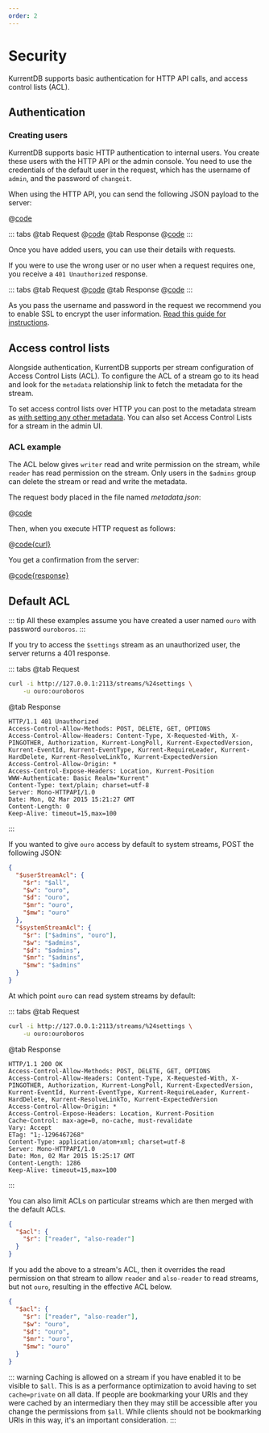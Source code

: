 ```yaml
---
order: 2
---
```


# Security

KurrentDB supports basic authentication for HTTP API calls, and access control lists (ACL).

## Authentication

### Creating users

KurrentDB supports basic HTTP authentication to internal users. You create these users with the HTTP API or the admin console. You need to use the credentials of the default user in the request, which has the username of `admin`, and the password of `changeit`.

When using the HTTP API, you can send the following JSON payload to the server:

@[code](@httpapi/new-user.json)

::: tabs
@tab Request
@[code](@httpapi/new-user.sh)
@tab Response
@[code](@httpapi/new-user.http)
:::

Once you have added users, you can use their details with requests.

If you were to use the wrong user or no user when a request requires one, you receive a `401 Unauthorized` response.

::: tabs
@tab Request
@[code](@httpapi/incorrect-user.sh)
@tab Response
@[code](@httpapi/incorrect-user.http)
:::

As you pass the username and password in the request we recommend you to enable SSL to encrypt the user information. [Read this guide for instructions](@server/security/README.md).

## Access control lists

Alongside authentication, KurrentDB supports per stream configuration of Access Control Lists (ACL). To configure the ACL of a stream go to its head and look for the `metadata` relationship link to fetch the metadata for the stream.

To set access control lists over HTTP you can post to the metadata stream as [with setting any other metadata](introduction.md#stream-metadata). You can also set Access Control Lists for a stream in the admin UI.

### ACL example

The ACL below gives `writer` read and write permission on the stream, while `reader` has read permission on the stream. Only users in the `$admins` group can delete the stream or read and write the metadata.

The request body placed in the file named _metadata.json_:

@[code](@httpapi/metadata.json)

Then, when you execute HTTP request as follows:

@[code{curl}](@httpapi/update-acl.sh)

You get a confirmation from the server:

@[code{response}](@httpapi/update-acl.sh)

## Default ACL

::: tip
All these examples assume you have created a user named `ouro` with password `ouroboros`.
:::

If you try to access the `$settings` stream as an unauthorized user, the server returns a 401 response.

::: tabs
@tab Request
```bash
curl -i http://127.0.0.1:2113/streams/%24settings \
    -u ouro:ouroboros
```
@tab Response
```http
HTTP/1.1 401 Unauthorized
Access-Control-Allow-Methods: POST, DELETE, GET, OPTIONS
Access-Control-Allow-Headers: Content-Type, X-Requested-With, X-PINGOTHER, Authorization, Kurrent-LongPoll, Kurrent-ExpectedVersion, Kurrent-EventId, Kurrent-EventType, Kurrent-RequireLeader, Kurrent-HardDelete, Kurrent-ResolveLinkTo, Kurrent-ExpectedVersion
Access-Control-Allow-Origin: *
Access-Control-Expose-Headers: Location, Kurrent-Position
WWW-Authenticate: Basic Realm="Kurrent"
Content-Type: text/plain; charset=utf-8
Server: Mono-HTTPAPI/1.0
Date: Mon, 02 Mar 2015 15:21:27 GMT
Content-Length: 0
Keep-Alive: timeout=15,max=100
```
:::

If you wanted to give `ouro` access by default to system streams, POST the following JSON:

```json
{
  "$userStreamAcl": {
    "$r": "$all",
    "$w": "ouro",
    "$d": "ouro",
    "$mr": "ouro",
    "$mw": "ouro"
  },
  "$systemStreamAcl": {
    "$r": ["$admins", "ouro"],
    "$w": "$admins",
    "$d": "$admins",
    "$mr": "$admins",
    "$mw": "$admins"
  }
}
```

At which point `ouro` can read system streams by default:

::: tabs
@tab Request
```bash
curl -i http://127.0.0.1:2113/streams/%24settings \
    -u ouro:ouroboros
```
@tab Response
```http
HTTP/1.1 200 OK
Access-Control-Allow-Methods: POST, DELETE, GET, OPTIONS
Access-Control-Allow-Headers: Content-Type, X-Requested-With, X-PINGOTHER, Authorization, Kurrent-LongPoll, Kurrent-ExpectedVersion, Kurrent-EventId, Kurrent-EventType, Kurrent-RequireLeader, Kurrent-HardDelete, Kurrent-ResolveLinkTo, Kurrent-ExpectedVersion
Access-Control-Allow-Origin: *
Access-Control-Expose-Headers: Location, Kurrent-Position
Cache-Control: max-age=0, no-cache, must-revalidate
Vary: Accept
ETag: "1;-1296467268"
Content-Type: application/atom+xml; charset=utf-8
Server: Mono-HTTPAPI/1.0
Date: Mon, 02 Mar 2015 15:25:17 GMT
Content-Length: 1286
Keep-Alive: timeout=15,max=100
```
:::

You can also limit ACLs on particular streams which are then merged with the default ACLs.

```json
{
  "$acl": {
    "$r": ["reader", "also-reader"]
  }
}
```

If you add the above to a stream's ACL, then it overrides the read permission on that stream to allow `reader` and `also-reader` to read streams, but not `ouro`, resulting in the effective ACL below.

```json
{
  "$acl": {
    "$r": ["reader", "also-reader"],
    "$w": "ouro",
    "$d": "ouro",
    "$mr": "ouro",
    "$mw": "ouro"
  }
}
```

::: warning
Caching is allowed on a stream if you have enabled it to be visible to `$all`. This is as a performance optimization to avoid having to set `cache=private` on all data. If people are bookmarking your URIs and they were cached by an intermediary then they may still be accessible after you change the permissions from `$all`. While clients should not be bookmarking URIs in this way, it's an important consideration.
:::
